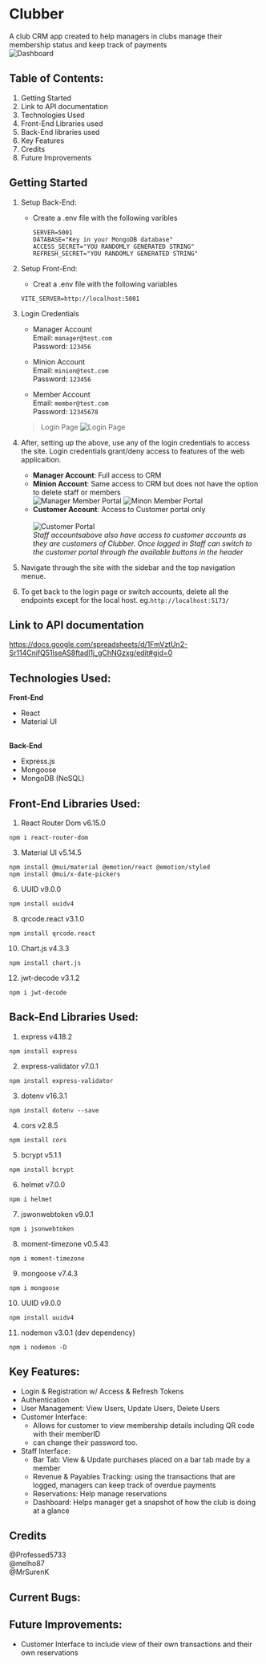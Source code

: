 # Clubber
A club CRM app created to help managers in clubs manage their membership status and keep track of payments <br/>
![Dashboard](front-end/Clubber-CRM/screenshots/Dashboard.png)

## Table of Contents:
1. Getting Started
2. Link to API documentation
3. Technologies Used
4. Front-End Libraries used
5. Back-End libraries used
6. Key Features
7. Credits 
8. Future Improvements 


## Getting Started 
1. Setup Back-End:
   - Create a .env file with the following varibles
     ```
     SERVER=5001
     DATABASE="Key in your MongoDB database"
     ACCESS_SECRET="YOU RANDOMLY GENERATED STRING"
     REFRESH_SECRET="YOU RANDOMLY GENERATED STRING"
     ```
2. Setup Front-End:
   - Creat a .env file with the following variables
   ```
   VITE_SERVER=http://localhost:5001
   ```

3. Login Credentials 
   - Manager Account <br/>
     Email: ```manager@test.com``` <br/>
     Password: ```123456``` <br/>
     
   - Minion Account <br/>
     Email: ```minion@test.com``` <br/>
     Password: ```123456``` <br/>
   - Member Account <br/>
     Email: ```member@test.com``` <br/>
     Password: ```12345678```

   >Login Page
   ![Login Page](front-end/Clubber-CRM/screenshots/LoginPage.png)
   

  
4. After, setting up the above, use any of the login credentials to access the site. Login credentials grant/deny access to features of the web applicaition.
   - **Manager Account**: Full access to CRM
   - **Minion Account**: Same access to CRM but does not have the option to delete staff or members <br/>
     ![Manager Member Portal](front-end/Clubber-CRM/screenshots/ManagerMember.png)
     ![Minon Member Portal](front-end/Clubber-CRM/screenshots/MinionMember.png)
   - **Customer Account**: Access to Customer portal only <br/><br/>
     ![Customer Portal](front-end/Clubber-CRM/screenshots/CustomerDashboard.png) <br/>
    *Staff accountsabove also have access to customer accounts as they are customers of Clubber. Once logged in Staff can switch to the customer portal through the available buttons in the header*

5. Navigate through the site with the sidebar and the top navigation menue.
6. To get back to the login page or switch accounts, delete all the endpoints except for the local host. eg.```http://localhost:5173/```

## Link to API documentation
https://docs.google.com/spreadsheets/d/1FmVztUn2-Sr114CnifQ51lseAS8ftadl1j_gChNGzxg/edit#gid=0

## Technologies Used:
**Front-End**
- React
- Material UI <br/><br/>

**Back-End**
- Express.js
- Mongoose
- MongoDB (NoSQL)

## Front-End Libraries Used: 
1. React Router Dom v6.15.0
```
npm i react-router-dom
```
3. Material UI v5.14.5
```
npm install @mui/material @emotion/react @emotion/styled
npm install @mui/x-date-pickers
```
6. UUID v9.0.0
```
npm install uuidv4
```
8. qrcode.react v3.1.0
```
npm install qrcode.react
```
10. Chart.js v4.3.3
```
npm install chart.js
```
12. jwt-decode v3.1.2
```
npm i jwt-decode
```


## Back-End Libraries Used: 
1. express v4.18.2
```
npm install express
```
2. express-validator v7.0.1
```
npm install express-validator
```
3. dotenv v16.3.1
```
npm install dotenv --save
```
4. cors v2.8.5
```
npm install cors
```
5. bcrypt v5.1.1
```
npm install bcrypt
```
6. helmet v7.0.0
```
npm i helmet
```
7. jswonwebtoken v9.0.1
```
npm i jsonwebtoken
```
8. moment-timezone v0.5.43
```
npm i moment-timezone
```
9. mongoose v7.4.3
```
npm i mongoose
```
10. UUID v9.0.0
```
npm install uuidv4
```
11. nodemon v3.0.1 (dev dependency)
```
npm i nodemon -D
```

## Key Features:
- Login & Registration w/ Access & Refresh Tokens
- Authentication
- User Management: View Users, Update Users, Delete Users
- Customer Interface:
  - Allows for customer to view membership details including QR code with their memberID
  - can change their password too.
- Staff Interface:
  - Bar Tab: View & Update purchases placed on a bar tab made by a member
  - Revenue & Payables Tracking: using the transactions that are logged, managers can keep track of overdue payments
  - Reservations: Help manage reservations
  - Dashboard: Helps manager get a snapshot of how the club is doing at a glance

## Credits 
@Professed5733 <br/>
@melho87 <br/> 
@MrSurenK <br/>

## Current Bugs:


## Future Improvements:
- Customer Interface to include view of their own transactions and their own reservations
